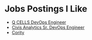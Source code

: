 # Jobs Postings I Like

* [Q CELLS DevOps Engineer](https://www.linkedin.com/jobs/view/2818882264)
* [Civis Analytics Sr. DevOps Engineer](https://www.linkedin.com/jobs/view/2841660384)
* [Cority](https://www.linkedin.com/jobs/view/2794645839)

